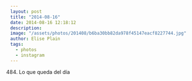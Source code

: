 ```yaml
---
layout: post
title: "2014-08-16"
date: 2014-08-16 12:18:12
description: 
image: "/assets/photos/201408/b6ba30bb82da978f45147eacf8227744.jpg"
author: Elise Plain
tags: 
  - photos
  - instagram
---
```


484. Lo que queda del día
<p></p>
